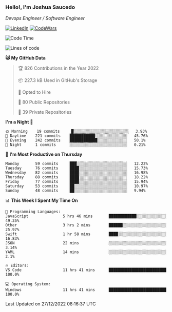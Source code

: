 ### Hello!, I'm Joshua Saucedo
*Devops Engineer / Software Engineer*  

[![LinkedIn](https://img.shields.io/badge/LinkedIn-0073b1?logo=linkedin&style=flat-square&logoColor=white)](https://www.linkedin.com/in/joshua-nathanael-saucedo-uriarte-bb0336169/)
[![CodeWars](https://www.codewars.com/users/joshuansu0897/badges/micro)](https://www.codewars.com/users/joshuansu0897)

<!--START_SECTION:waka-->
![Code Time](http://img.shields.io/badge/Code%20Time-308%20hrs%2035%20mins-blue)

![Lines of code](https://img.shields.io/badge/From%20Hello%20World%20I%27ve%20Written-1%20Million%20lines%20of%20code-blue)

**🐱 My GitHub Data** 

> 🏆 826 Contributions in the Year 2022
 > 
> 📦 227.3 kB Used in GitHub's Storage 
 > 
> 💼 Opted to Hire
 > 
> 📜 80 Public Repositories 
 > 
> 🔑 39 Private Repositories  
 > 
**I'm a Night 🦉** 

```text
🌞 Morning    19 commits     █░░░░░░░░░░░░░░░░░░░░░░░░   3.93% 
🌆 Daytime    221 commits    ███████████░░░░░░░░░░░░░░   45.76% 
🌃 Evening    242 commits    ████████████░░░░░░░░░░░░░   50.1% 
🌙 Night      1 commits      ░░░░░░░░░░░░░░░░░░░░░░░░░   0.21%

```
📅 **I'm Most Productive on Thursday** 

```text
Monday       59 commits     ███░░░░░░░░░░░░░░░░░░░░░░   12.22% 
Tuesday      76 commits     ████░░░░░░░░░░░░░░░░░░░░░   15.73% 
Wednesday    82 commits     ████░░░░░░░░░░░░░░░░░░░░░   16.98% 
Thursday     88 commits     ████░░░░░░░░░░░░░░░░░░░░░   18.22% 
Friday       77 commits     ████░░░░░░░░░░░░░░░░░░░░░   15.94% 
Saturday     53 commits     ██░░░░░░░░░░░░░░░░░░░░░░░   10.97% 
Sunday       48 commits     ██░░░░░░░░░░░░░░░░░░░░░░░   9.94%

```


📊 **This Week I Spent My Time On** 

```text
💬 Programming Languages: 
JavaScript               5 hrs 46 mins       ████████████░░░░░░░░░░░░░   49.35% 
Other                    3 hrs 2 mins        ██████░░░░░░░░░░░░░░░░░░░   25.97% 
Swift                    1 hr 58 mins        ████░░░░░░░░░░░░░░░░░░░░░   16.83% 
JSON                     22 mins             ░░░░░░░░░░░░░░░░░░░░░░░░░   3.14% 
YAML                     14 mins             ░░░░░░░░░░░░░░░░░░░░░░░░░   2.1%

🔥 Editors: 
VS Code                  11 hrs 41 mins      █████████████████████████   100.0%

💻 Operating System: 
Windows                  11 hrs 41 mins      █████████████████████████   100.0%

```


 Last Updated on 27/12/2022 08:16:37 UTC
<!--END_SECTION:waka-->
